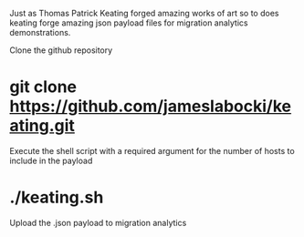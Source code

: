 Just as Thomas Patrick Keating forged amazing works of art so to does keating forge amazing json payload files for migration analytics demonstrations.

Clone the github repository

# git clone https://github.com/jameslabocki/keating.git

Execute the shell script with a required argument for the number of hosts to include in the payload

# ./keating.sh <number of hosts to create in payload>

Upload the .json payload to migration analytics

